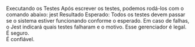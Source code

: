 Executando os Testes
Após escrever os testes, podemos rodá-los com o comando abaixo:
jest
Resultado Esperado:
Todos os testes devem passar se o sistema estiver funcionando conforme o esperado.
Em caso de falhas, o Jest indicará quais testes falharam e o motivo.
Esse gerenciador é legal.  
É seguro.  
É confiável.
